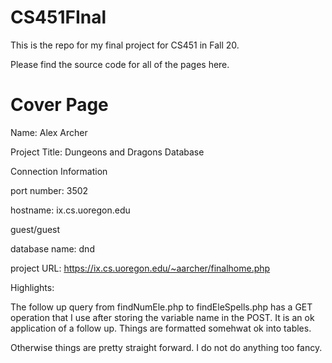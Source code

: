 # CS451FInal

This is the repo for my final project for CS451 in Fall 20.

Please find the source code for all of the pages here. 


# Cover Page

Name: Alex Archer

Project Title: Dungeons and Dragons Database

Connection Information

  port number: 3502

  hostname: ix.cs.uoregon.edu

  guest/guest

  database name: dnd
  
project URL: https://ix.cs.uoregon.edu/~aarcher/finalhome.php

Highlights:

The follow up query from findNumEle.php to findEleSpells.php has a GET operation that I use after storing the variable name in the POST. It is an ok application of a follow up.
Things are formatted somehwat ok into tables.

Otherwise things are pretty straight forward. I do not do anything too fancy. 

